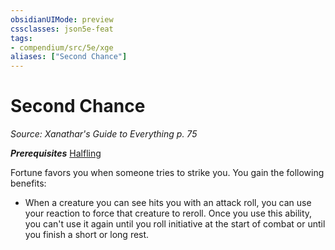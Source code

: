 ```yaml
---
obsidianUIMode: preview
cssclasses: json5e-feat
tags:
- compendium/src/5e/xge
aliases: ["Second Chance"]
---
```

# Second Chance
*Source: Xanathar's Guide to Everything p. 75*  

***Prerequisites*** [Halfling](../races/halfling.md#)

Fortune favors you when someone tries to strike you. You gain the following benefits:

- When a creature you can see hits you with an attack roll, you can use your reaction to force that creature to reroll. Once you use this ability, you can't use it again until you roll initiative at the start of combat or until you finish a short or long rest.